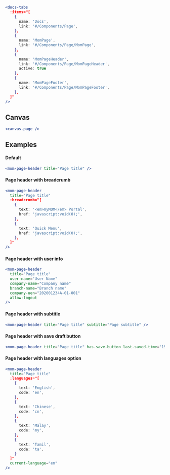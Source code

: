 ```jsx noeditor
<docs-tabs
  :items="[
    {
      name: 'Docs',
      link: '#/Components/Page',
    },
    {
      name: 'MomPage',
      link: '#/Components/Page/MomPage',
    },
    {
      name: 'MomPageHeader',
      link: '#/Components/Page/MomPageHeader',
      active: true
    },
    {
      name: 'MomPageFooter',
      link: '#/Components/Page/MomPageFooter',
    },
  ]"
/>
```

## Canvas

```jsx noeditor
<canvas-page />
```

## Examples

#### Default

```jsx
<mom-page-header title="Page title" />
```

#### Page header with breadcrumb

```jsx
<mom-page-header
  title="Page title"
  :breadcrumb="[
    {
      text: '<em>myMOM</em> Portal',
      href: 'javascript:void(0);',
    },
    {
      text: 'Quick Menu',
      href: 'javascript:void(0);',
    },
  ]"
/>
```

#### Page header with user info

```jsx
<mom-page-header
  title="Page title"
  user-name="User Name"
  company-name="Company name"
  branch-name="Branch name"
  company-uen="202001234A-01-001"
  allow-logout
/>
```

#### Page header with subtitle

```jsx
<mom-page-header title="Page title" subtitle="Page subtitle" />
```

#### Page header with save draft button

```jsx
<mom-page-header title="Page title" has-save-button last-saved-time="15 May 2021, 12:00pm" />
```

#### Page header with languages option

```jsx
<mom-page-header
  title="Page title"
  :languages="[
    {
      text: 'English',
      code: 'en',
    },
    {
      text: 'Chinese',
      code: 'cn',
    },
    {
      text: 'Malay',
      code: 'my',
    },
    {
      text: 'Tamil',
      code: 'ta',
    }
  ]"
  current-language="en"
/>
```
